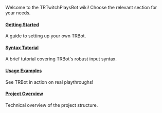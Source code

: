 Welcome to the TRTwitchPlaysBot wiki! Choose the relevant section for your needs.

#### [Getting Started](https://github.com/teamradish/TRTwitchPlaysBot/Wiki/Getting-Started.md)
A guide to setting up your own TRBot.

#### [Syntax Tutorial](https://github.com/teamradish/TRTwitchPlaysBot/Wiki/Syntax-Tutorial.md)
A brief tutorial covering TRBot's robust input syntax.

#### [Usage Examples](https://github.com/teamradish/TRTwitchPlaysBot/Wiki/Real-Usage-Examples.md)
See TRBot in action on real playthroughs!

#### [Project Overview](https://github.com/teamradish/TRTwitchPlaysBot/Wiki/Project-Overview.md)
Technical overview of the project structure.
